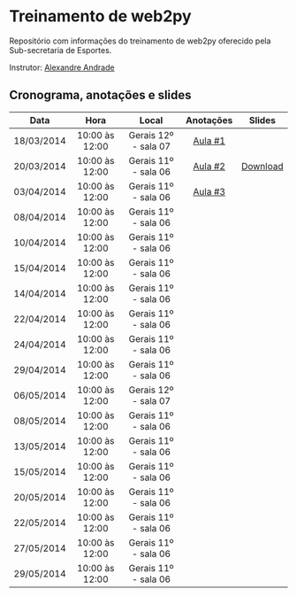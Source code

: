 # Treinamento de web2py

Repositório com informações do treinamento de web2py oferecido pela Sub-secretaria de Esportes.

Instrutor: [Alexandre Andrade](https://github.com/alexandremas)

## Cronograma, anotações e slides

| Data			| Hora				| Local	                 | Anotações 						| Slides						    |
| ------------- |:-----------------:| :---------------------:|:--------------------------------:|:---------------------------------:|
| 18/03/2014	| 10:00 às 12:00	| Gerais 12º - sala 07 	| [Aula #1](aulas/aula_001.md) 		| 									|
| 20/03/2014	| 10:00 às 12:00	| Gerais 11º - sala 06 	| [Aula #2](aulas/aula_002.md) 		| [Download](slides/aula_002.odp)   |
| 03/04/2014	| 10:00 às 12:00	| Gerais 11º - sala 06 	| [Aula #3](aulas/aula_003.md)		|									|
| 08/04/2014	| 10:00 às 12:00	| Gerais 11º - sala 06 	|									|									|
| 10/04/2014	| 10:00 às 12:00	| Gerais 11º - sala 06 	|									|									|
| 15/04/2014	| 10:00 às 12:00	| Gerais 11º - sala 06 	|									|									|
| 14/04/2014	| 10:00 às 12:00	| Gerais 11º - sala 06 	|									|									|
| 22/04/2014	| 10:00 às 12:00	| Gerais 11º - sala 06 	|									|									|
| 24/04/2014	| 10:00 às 12:00	| Gerais 11º - sala 06 	|									|									|
| 29/04/2014	| 10:00 às 12:00	| Gerais 11º - sala 06 	|									|									|
| 06/05/2014	| 10:00 às 12:00	| Gerais 12º - sala 07 	|									|									|
| 08/05/2014	| 10:00 às 12:00	| Gerais 11º - sala 06 	|									|									|
| 13/05/2014	| 10:00 às 12:00	| Gerais 11º - sala 06 	|									|									|
| 15/05/2014	| 10:00 às 12:00	| Gerais 11º - sala 06 	|									|									|
| 20/05/2014	| 10:00 às 12:00	| Gerais 11º - sala 06 	|									|									|
| 22/05/2014	| 10:00 às 12:00	| Gerais 11º - sala 06 	|									|									|
| 27/05/2014	| 10:00 às 12:00	| Gerais 11º - sala 06 	|									|									|
| 29/05/2014	| 10:00 às 12:00	| Gerais 11º - sala 06 	|									|									|